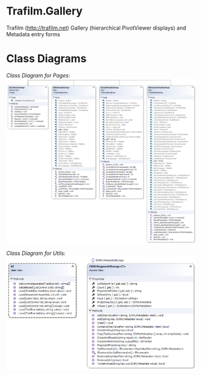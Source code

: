 # Trafilm.Gallery
Trafilm (http://trafilm.net) Gallery (hierarchical PivotViewer displays) and Metadata entry forms

# Class Diagrams

*Class Diagram for Pages:*
![Class Diagram for Pages](https://github.com/Zoomicon/Trafilm.Gallery/blob/master/Diagrams/Pages.png)

*Class Diagram for Utils:*
![Class Diagram for Utils](https://github.com/Zoomicon/Trafilm.Gallery/blob/master/Diagrams/Utils.png)

